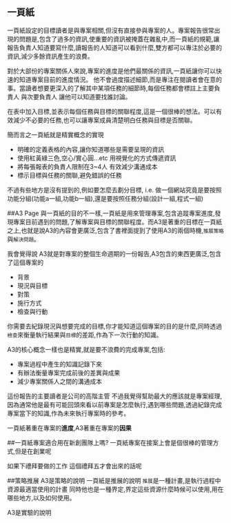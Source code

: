 ## 一頁紙
一頁紙設定的目標讀者是與專案相關,但沒有直接參與專案的人。專案報告很常出現的問題是,包含了過多的資訊,使重要的資訊被掩蓋在雜亂中,而一頁紙的規範,讓報告負責人知道要寫什麼,讀報告的人知道可以看到什麼,雙方都可以專注於必要的資訊,減少多餘資訊產生的浪費。

對於大部份的專案關係人來說,專案的進度是他們最關係的資訊,一頁紙讓你可以快速的知道專案目前的進度情況。
他不會過度描述細節,而是專注在閱讀者會在意的事。當讀者想要更深入的了解其中某項任務的細節時,每個任務都會標註上主要負責人 與次要負責人
讓他可以知道要找誰討論。

在表中加入目標,並表示每個任務與目標的關聯程度,這是一個很棒的想法。可以有效減少不必要的任務,也可以讓專案成員清楚明白任務與目標是否關聯。

簡而言之一頁紙就是精實概念的實現
* 明確的定義表格的內容,讓你知道哪些是需要呈現的資訊
* 使用紅黃綠三色,空心/實心圓...etc 用視覺化的方式傳遞資訊
* 將每張報表的負責人限制在3~4人 有效減少溝通成本
* 標示目標與任務的關聯,避免錯誤的任務

不過有些地方是沒有提到的,例如要怎麼去劃分目標,
i.e. 做一個網站究竟是要按照功能分組(功能a一組,功能b一組),還是要按照任務分組(設計一組,程式一組)

##A3 Page
與一頁紙的目的不一樣,一頁紙是用來管理專案,包含追蹤專案進度,發現專案目前遇到的問題,了解專案與目標的關聯程度。而A3是著重的目標在一頁紙之上,也就是說A3的內容會更廣泛,包含了書裡面提到了使用A3的兩個時機,`推展策略`與`解決問題`。

我會覺得說 A3就是對專案的整個生命週期的一份報告,A3包含的東西更廣泛,包含了這個專案的

* 背景
* 現況與目標
* 對策
* 施行方式
* 檢查與行動

你需要去紀錄現況與想要完成的目標,你才能知道這個專案的目的是什麼,同時透過`檢查`來衡量執行結果與`目標`的差距,作為下一次行動的知識。

A3的核心概念一樣也是精實,就是要不浪費的完成專案,包括:

* 專案過程中產生的知識記錄下來
* 有辦法衡量專案完成前後的差異與成果
* 減少專案關係人之間的溝通成本

這份報告的主要讀者是公司的高階主管 不過我覺得幫助最大的應該就是專案經理,因為通常他是最有可能回頭來看以前專案是怎麼執行,遇到哪些問題,透過紀錄完成專案當下的知識,作為未來執行專案時的參考。

一頁紙著重在專案的**進度**,A3著重在專案的**因果**


##一頁紙專案適合用在新創團隊上嗎?
一頁紙專案在接案上會是個很棒的管理方式,但是在創業呢

如果下禮拜要做的工作 這個禮拜五才會出來的話呢

##策略推展
A3是策略的說明
一頁紙是推展的說明
`推展`是一種計畫,是執行過程中資源最適當使用的計畫
同時他也是一種界定,界定這些資源什麼時候可以使用,用在哪些地方,以及如何使用。

A3是實驗的說明

